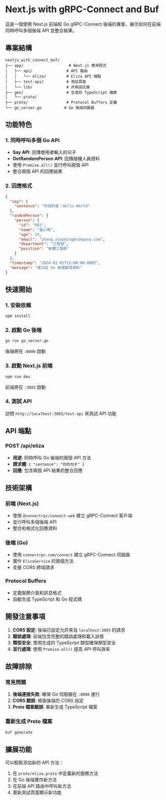 # Next.js with gRPC-Connect and Buf

這是一個使用 Next.js 前端和 Go gRPC-Connect 後端的專案，展示如何在前端同時呼叫多個後端 API 並整合結果。

## 專案結構

```
nextjs_with_connect_buf/
├── app/                    # Next.js 應用程式
│   ├── api/               # API 路由
│   │   └── eliza/         # Eliza API 端點
│   ├── test-api/          # 測試頁面
│   └── lib/               # 共用函式庫
├── gen/                   # 生成的 TypeScript 檔案
│   └── proto/
├── proto/                 # Protocol Buffers 定義
└── go_server.go          # Go 後端伺服器
```

## 功能特色

### 1. 同時呼叫多個 Go API
- **Say API**: 回傳使用者輸入的句子
- **GetRandomPerson API**: 回傳隨機人員資料
- 使用 `Promise.all()` 並行呼叫兩個 API
- 整合兩個 API 的回應結果

### 2. 回應格式
```json
{
  "say": {
    "sentence": "你說的是：Hello World"
  },
  "randomPerson": {
    "person": {
      "id": "001",
      "name": "張小明",
      "age": 28,
      "email": "zhang.xiaoming@company.com",
      "department": "工程部",
      "position": "軟體工程師"
    }
  },
  "timestamp": "2024-01-01T12:00:00.000Z",
  "message": "成功從 Go 後端取得資料"
}
```

## 快速開始

### 1. 安裝依賴
```bash
npm install
```

### 2. 啟動 Go 後端
```bash
go run go_server.go
```
後端將在 `:8080` 啟動

### 3. 啟動 Next.js 前端
```bash
npm run dev
```
前端將在 `:3003` 啟動

### 4. 測試 API
訪問 `http://localhost:3003/test-api` 來測試 API 功能

## API 端點

### POST /api/eliza
- **用途**: 同時呼叫 Go 後端的兩個 API 方法
- **請求體**: `{ "sentence": "你的句子" }`
- **回應**: 包含兩個 API 結果的整合回應

## 技術架構

### 前端 (Next.js)
- 使用 `@connectrpc/connect-web` 建立 gRPC-Connect 客戶端
- 並行呼叫多個後端 API
- 整合和格式化回應資料

### 後端 (Go)
- 使用 `connectrpc.com/connect` 建立 gRPC-Connect 伺服器
- 實作 `ElizaService` 的兩個方法
- 支援 CORS 跨域請求

### Protocol Buffers
- 定義服務介面和訊息格式
- 自動生成 TypeScript 和 Go 程式碼

## 開發注意事項

1. **CORS 設定**: 後端已設定允許來自 `localhost:3003` 的請求
2. **錯誤處理**: 前端包含完整的錯誤處理和載入狀態
3. **類型安全**: 使用生成的 TypeScript 類型確保類型安全
4. **並行處理**: 使用 `Promise.all()` 提高 API 呼叫效率

## 故障排除

### 常見問題
1. **後端連接失敗**: 確保 Go 伺服器在 `:8080` 運行
2. **CORS 錯誤**: 檢查後端的 CORS 設定
3. **Proto 檔案錯誤**: 重新生成 TypeScript 檔案

### 重新生成 Proto 檔案
```bash
buf generate
```

## 擴展功能

可以輕鬆添加新的 API 方法：
1. 在 `proto/eliza.proto` 中定義新的服務方法
2. 在 Go 後端實作新方法
3. 在前端 API 路由中呼叫新方法
4. 更新測試頁面顯示新功能
